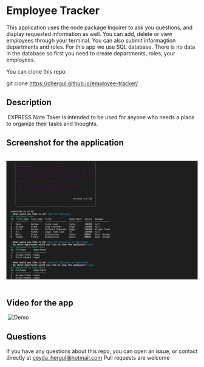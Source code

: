 # Employee Tracker
This application uses the node package Inquirer to ask you questions, and display requested information as well. You can add, delete or view employees through your terminal. You can also submit informagtion departments and roles. For this app we use SQL database. There is no data in the database so first you  need to create  departments, roles, your employees.

You can clone this repo.

git clone https://chergul.github.io/employee-tracker/

## Description
​
EXPRESS Note Taker is intended to be used for anyone who needs a place to organize their tasks and thoughts.
​
​
## Screenshot for the application
​
![Screenshot](./Assets/Screenshot.png)
​
## Video for the app
​
![Demo](./Assets/demo.gif)

## Questions
If you have any questions about this repo, you can open an issue, or contact directly at 
ceyda_hergul@hotmail.com
Pull requests are welcome
​



